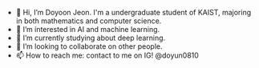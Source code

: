 - 👋 Hi, I’m Doyoon Jeon. I'm a undergraduate student of KAIST, majoring in both mathematics and computer science.
- 👀 I’m interested in AI and machine learning.
- 🌱 I’m currently studying about deep learning.
- 💞️ I’m looking to collaborate on other people.
- 📫 How to reach me: contact to me on IG! @doyun0810

<!---
mathdoyun/mathdoyun is a ✨ special ✨ repository because its `README.md` (this file) appears on your GitHub profile.
You can click the Preview link to take a look at your changes.
--->
